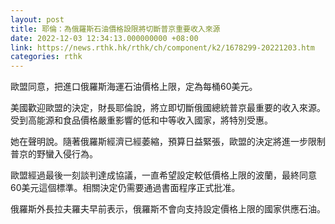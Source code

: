 ```yaml
---
layout: post
title: 耶倫：為俄羅斯石油價格設限將切斷普京重要收入來源
date: 2022-12-03 12:34:13.000000000 +08:00
link: https://news.rthk.hk/rthk/ch/component/k2/1678299-20221203.htm
categories: rthk
---
```


歐盟同意，把進口俄羅斯海運石油價格上限，定為每桶60美元。

美國歡迎歐盟的決定，財長耶倫說，將立即切斷俄國總統普京最重要的收入來源。受到高能源和食品價格嚴重影響的低和中等收入國家，將特別受惠。

她在聲明說。隨著俄羅斯經濟已經萎縮，預算日益緊張，歐盟的決定將進一步限制普京的野蠻入侵行為。

歐盟經過最後一刻談判達成協議，一直希望設定較低價格上限的波蘭，最終同意60美元這個標準。相關決定仍需要通過書面程序正式批准。

俄羅斯外長拉夫羅夫早前表示，俄羅斯不會向支持設定價格上限的國家供應石油。

